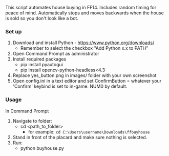This script automates house buying in FF14. Includes random timing for peace of mind. Automatically stops and moves backwards when the house is sold so you don't look like a bot.

### Set up

1. Download and install Python - https://www.python.org/downloads/
    - Remember to select the checkbox "Add Python x.x to PATH"
3. Open Command Prompt as administrator
4. Install required packages
    - pip install pyautogui
    - pip install opencv-python-headless<4.3
5. Replace yes_button.png in images/ folder with your own screenshot
6. Open config.ini in a text editor and set ConfirmButton = whatever your 'Confirm' keybind is set to in-game. NUM0 by default.

### Usage

In Command Prompt
1. Navigate to folder:
    - cd <path_to_folder> 
        - for example: `cd C:\Users\username\Downloads\ffbuyhouse`
2. Stand in front of the placard and make sure nothing is selected.
3. Run:
    - python buyhouse.py
